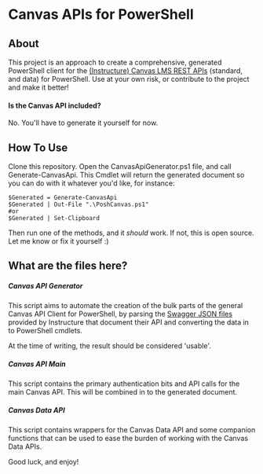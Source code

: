 # Canvas APIs for PowerShell

## About
This project is an approach to create a comprehensive, generated PowerShell client for the [(Instructure) Canvas LMS REST APIs](https://canvas.instructure.com/doc/api/) (standard, and data) for PowerShell. Use at your own risk, or contribute to the project and make it better!

#### Is the Canvas API included?
No. You'll have to generate it yourself for now.

## How To Use
Clone this repository. Open the CanvasApiGenerator.ps1 file, and call Generate-CanvasApi. This Cmdlet will return the generated document so you can do with it whatever you'd like, for instance:

```
$Generated = Generate-CanvasApi
$Generated | Out-File ".\PoshCanvas.ps1"
#or
$Generated | Set-Clipboard
```

Then run one of the methods, and it *should* work. If not, this is open source. Let me know or fix it yourself :)

## What are the files here?

##### Canvas API Generator
This script aims to automate the creation of the bulk parts of the general Canvas API Client for PowerShell, by parsing the [Swagger JSON files](https://canvas.instructure.com/doc/api/api-docs.json) provided by Instructure that document their API and converting the data in to PowerShell cmdlets.

At the time of writing, the result should be considered 'usable'.

##### Canvas API Main
This script contains the primary authentication bits and API calls for the main Canvas API. This will be combined in to the generated document.

##### Canvas Data API
This script contains wrappers for the Canvas Data API and some companion functions that can be used to ease the burden of working with the Canvas Data APIs.

Good luck, and enjoy!
